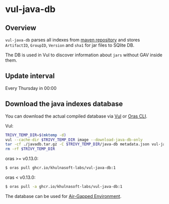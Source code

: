# vul-java-db

## Overview
`vul-java-db` parses all indexes from [maven repository](https://repo.maven.apache.org/maven2) and stores `ArtifactID`, `GroupID`, `Version` and `sha1` for jar files to SQlite DB.

The DB is used in Vul to discover information about `jars` without GAV inside them.

## Update interval
Every Thursday in 00:00

## Download the java indexes database
You can download the actual compiled database via [Vul](https://khulnasoft-labs.github.io/vul/) or [Oras CLI](https://oras.land/cli/).

Vul:
```sh
TRIVY_TEMP_DIR=$(mktemp -d)
vul --cache-dir $TRIVY_TEMP_DIR image --download-java-db-only
tar -cf ./javadb.tar.gz -C $TRIVY_TEMP_DIR/java-db metadata.json vul-java.db
rm -rf $TRIVY_TEMP_DIR
```

oras >= v0.13.0:
```sh
$ oras pull ghcr.io/khulnasoft-labs/vul-java-db:1
```

oras < v0.13.0:
```sh
$ oras pull -a ghcr.io/khulnasoft-labs/vul-java-db:1
```
The database can be used for [Air-Gapped Environment](https://khulnasoft-labs.github.io/vul/latest/docs/advanced/air-gap/).
